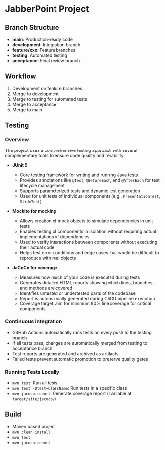 # JabberPoint Project

## Branch Structure

- **main**: Production-ready code
- **development**: Integration branch
- **feature/xxx**: Feature branches
- **testing**: Automated testing
- **acceptance**: Final review branch

## Workflow

1. Development on feature branches
2. Merge to development
3. Merge to testing for automated tests
4. Merge to acceptance
5. Merge to main

## Testing

### Overview
The project uses a comprehensive testing approach with several complementary tools to ensure code quality and reliability.

- **JUnit 5**
  - Core testing framework for writing and running Java tests
  - Provides annotations like `@Test`, `@BeforeEach`, and `@AfterEach` for test lifecycle management
  - Supports parameterized tests and dynamic test generation
  - Used for unit tests of individual components (e.g., `PresentationTest`, `SlideTest`)
  
- **Mockito for mocking**
  - Allows creation of mock objects to simulate dependencies in unit tests
  - Enables testing of components in isolation without requiring actual implementations of dependencies
  - Used to verify interactions between components without executing their actual code
  - Helps test error conditions and edge cases that would be difficult to reproduce with real objects

- **JaCoCo for coverage**
  - Measures how much of your code is executed during tests
  - Generates detailed HTML reports showing which lines, branches, and methods are covered
  - Identifies untested or undertested parts of the codebase
  - Report is automatically generated during CI/CD pipeline execution
  - Coverage target: aim for minimum 80% line coverage for critical components

### Continuous Integration
- GitHub Actions automatically runs tests on every push to the testing branch
- If all tests pass, changes are automatically merged from testing to acceptance branch
- Test reports are generated and archived as artifacts
- Failed tests prevent automatic promotion to preserve quality gates

### Running Tests Locally
- `mvn test`: Run all tests
- `mvn test -Dtest=ClassName`: Run tests in a specific class
- `mvn jacoco:report`: Generate coverage report (available at `target/site/jacoco/`)

## Build

- Maven based project
- `mvn clean install`
- `mvn test`
- `mvn jacoco:report`
